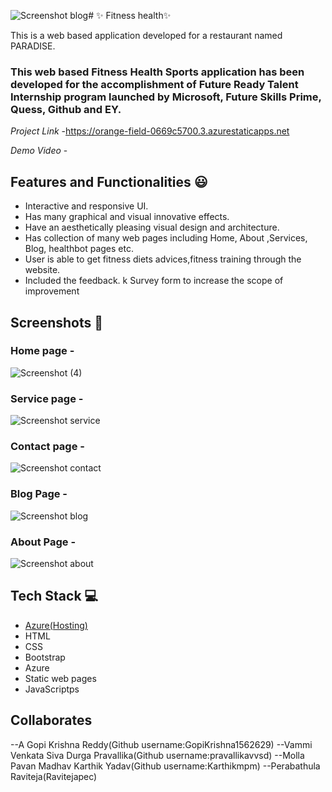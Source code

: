 ![Screenshot blog](https://github.com/GopiKrishna1562629/FRT_Project/assets/113780246/d2337365-2870-47d8-afda-e264c8e0529d)# ✨ Fitness health✨

This is a web based application developed for a restaurant named PARADISE.

### This web based Fitness Health Sports application has been developed for the accomplishment of Future Ready Talent Internship program launched by Microsoft, Future Skills Prime, Quess, Github and EY.


*Project Link* -https://orange-field-0669c5700.3.azurestaticapps.net


*Demo Video* -  

## Features and Functionalities 😃

- Interactive and responsive UI.
- Has many graphical and visual innovative effects.
- Have an aesthetically pleasing visual design and architecture.
- Has collection of many web pages including Home, About ,Services, Blog, healthbot pages etc.
- User is able to get fitness diets advices,fitness training through the website.
- Included the feedback.
k Survey form to increase the scope of improvement 

## Screenshots 📸
### Home page -   
![Screenshot (4)](https://github.com/GopiKrishna1562629/FRT_Project/assets/113780246/42d30c33-fa9f-4fb9-be90-92073029a349)

### Service page -
![Screenshot service](https://github.com/GopiKrishna1562629/FRT_Project/assets/113780246/425c1289-75e9-4d54-b6bc-5437905eab92)

### Contact page -
![Screenshot contact](https://github.com/GopiKrishna1562629/FRT_Project/assets/113780246/c2a8112b-6747-4cd4-86ab-9cfc7a4ce408)

### Blog Page -
![Screenshot blog](https://github.com/GopiKrishna1562629/FRT_Project/assets/113780246/134f90ca-2a9c-48c3-b4b5-d16cc106de2d)

### About Page -

![Screenshot about](https://github.com/GopiKrishna1562629/FRT_Project/assets/113780246/87667f66-fdb7-4d71-8050-cb598d60c519)

## Tech Stack 💻

- [Azure(Hosting)](https://azure.microsoft.com/en-in/features/azure-portal/)
- HTML
- CSS
- Bootstrap
- Azure
- Static web pages
- JavaScriptps


##  Collaborates

--A Gopi Krishna Reddy(Github username:GopiKrishna1562629)
--Vammi Venkata Siva Durga Pravallika(Github username:pravallikavvsd)
--Molla Pavan Madhav Karthik Yadav(Github username:Karthikmpm)
--Perabathula Raviteja(Ravitejapec)

